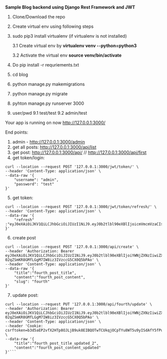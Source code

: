 **Sample Blog backend using Django Rest Framework and JWT**
1. Clone/Download the repo
2. Create virtual env using following steps
3. sudo pip3 install virtualenv  (if virtualenv is not installed)
   
    3.1 Create virtual env by 
**virtualenv venv --python=python3**
   
   3.2 Activate the virtual env **source venv/bin/activate** 
4. Do pip install -r requriements.txt
5. cd blog
6. python manage.py makemigrations
7. python manage.py migrate
8. pyhton manage.py runserver 3000
9. user/pwd
    9.1 test/test
    9.2 admin/test

Your app is running on now http://127.0.0.1:3000/

End points: 
1. admin - http://127.0.0.1:3000/admin
2. get all posts: http://127.0.0.1:3000/api/list
3. get post: http://127.0.0.1:3000/api/<slug> // http://127.0.0.1:3000/api/first
4. get token/login: 
```
curl --location --request POST '127.0.0.1:3000/jwt/token/' \
--header 'Content-Type: application/json' \
--data-raw '{
    "username": "admin",
    "password": "test"
}'
```
5. get token:
```
curl --location --request POST '127.0.0.1:3000/jwt/token/refresh/' \
--header 'Content-Type: application/json' \
--data-raw '{
    "refresh" :"eyJ0eXAiOiJKV1QiLCJhbGciOiJIUzI1NiJ9.eyJ0b2tlbl90eXBlIjoicmVmcmVzaCIsImV4cCI6MTYzMDI3OTU4NiwianRpIjoiODM2MjUxNWZkNGViNGY4NTg0NTVhNThmNjc5MmRkYzgiLCJ1c2VyX2lkIjoxfQ.zx5YDIXhnY1aZLSslQU7XnAqtcdlDagwP7jmzOlkyTA"
}'
```
6. create post 
```
curl --location --request POST '127.0.0.1:3000/api/create' \
--header 'Authorization: Bearer eyJ0eXAiOiJKV1QiLCJhbGciOiJIUzI1NiJ9.eyJ0b2tlbl90eXBlIjoiYWNjZXNzIiwiZXhwIjoxNjMwMjE1NTI1LCJqdGkiOiIzOTVkZGFmZGUwY2U0NjQzODU0OWNlOTBlOWQ5NDU5NiIsInVzZXJfaWQiOjF9.ciX-02qZSmKR8GMfLGgM7IW8iz3IVzccG5CX0Q5bPAo' \
--header 'Content-Type: application/json' \
--data-raw '{
    "title":"fourth_post_title",
    "content":"fourth_post_content",
    "slug": "fourth"
}'
```
7. update post:   
```
curl --location --request PUT '127.0.0.1:3000/api/fourth/update' \
--header 'Authorization: Bearer eyJ0eXAiOiJKV1QiLCJhbGciOiJIUzI1NiJ9.eyJ0b2tlbl90eXBlIjoiYWNjZXNzIiwiZXhwIjoxNjMwMjE1NTI1LCJqdGkiOiIzOTVkZGFmZGUwY2U0NjQzODU0OWNlOTBlOWQ5NDU5NiIsInVzZXJfaWQiOjF9.ciX-02qZSmKR8GMfLGgM7IW8iz3IVzccG5CX0Q5bPAo' \
--header 'Content-Type: application/json' \
--header 'Cookie: csrftoken=b3d5aEP2vfX2HTp8OJLjB9uk8EIBQOTwTCUkqjOCpTYu8WT5u9yISdAfY5fPuyJo' \
--data-raw '{
    "title":"fourth_post_title_updated_2",
    "content":"fourth_post_content_updated"
}'```
   

